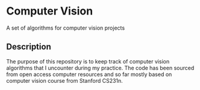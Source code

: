 # Computer Vision
A set of algorithms for computer vision projects
## Description
The purpose of this repository is to keep track of computer vision algorithms that I uncounter during my practice. The code has been sourced from open access computer resources and so far mostly based on computer vision course from Stanford CS231n.
